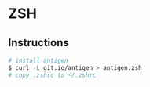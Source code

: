 # ZSH

## Instructions

```sh
# install antigen
$ curl -L git.io/antigen > antigen.zsh
# copy .zshrc to ~/.zshrc 
```
